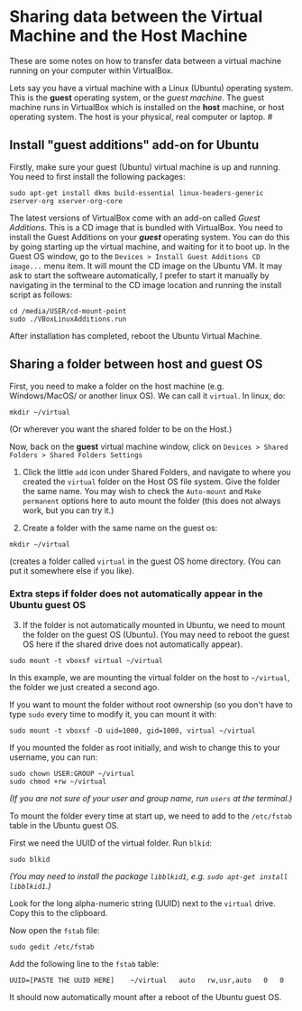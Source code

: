 # Sharing data between the Virtual Machine and the Host Machine

These are some notes on how to transfer data between a virtual machine running on your computer within VirtualBox. 

Lets say you have a virtual machine with a Linux (Ubuntu) operating system. This is the **guest** operating system, or the _guest machine_. The guest machine runs in VirtualBox which is installed on the **host** machine, or host operating system. The host is your physical, real computer or laptop. #

## Install "guest additions" add-on for Ubuntu

Firstly, make sure your guest (Ubuntu) virtual machine is up and running. You need to first install the following packages:

```
sudo apt-get install dkms build-essential linux-headers-generic zserver-org xserver-org-core
```

The latest versions of VirtualBox come with an add-on called _Guest Additions_. This is a CD image that is bundled with VirtualBox. You need to install the Guest Additions on your ***guest*** operating system. You can do this by going starting up the virtual machine, and waiting for it to boot up. In the Guest OS window, go to the `Devices > Install Guest Additions CD image...` menu item. It will mount the CD image on the Ubuntu VM. It may ask to start the softweare automatically, I prefer to start it manually by navigating in the terminal to the CD image location and running the install script as follows:

```
cd /media/USER/cd-mount-point
sudo ./VBoxLinuxAdditions.run
```

After installation has completed, reboot the Ubuntu Virtual Machine. 

## Sharing a folder between host and guest OS

First, you need to make a folder on the host machine (e.g. Windows/MacOS/ or another linux OS). We can call it `virtual`. In linux, do:

```
mkdir ~/virtual
```

(Or wherever you want the shared folder to be on the Host.)

Now, back on the **guest** virtual machine window, click on `Devices > Shared Folders > Shared Folders Settings`

1. Click the little `add` icon under Shared Folders, and navigate to where you created the `virtual` folder on the Host OS file system. Give the folder the same name. You may wish to check the `Auto-mount` and `Make permanent` options here to auto mount the folder (this does not always work, but you can try it.)

2. Create a folder with the same name on the guest os:

```
mkdir ~/virtual
```
(creates a folder called `virtual` in the guest OS home directory. (You can put it somewhere else if you like).

### Extra steps if folder does not automatically appear in the Ubuntu guest OS

3. If the folder is not automatically mounted in Ubuntu, we need to mount the folder on the guest OS (Ubuntu). (You may need to reboot the guest OS here if the shared drive does not automatically appear).

```
sudo mount -t vboxsf virtual ~/virtual
```
In this example, we are mounting the virtual folder on the host to `~/virtual`, the folder we just created a second ago.

If you want to mount the folder without root ownership (so you don't have to type `sudo` every time to modify it, you can mount it with:

```
sudo mount -t vboxsf -D uid=1000, gid=1000, virtual ~/virtual
```

If you mounted the folder as root initially, and wish to change this to your username, you can run:

```
sudo chown USER:GROUP ~/virtual
sudo chmod +rw ~/virtual
```

_(If you are not sure of your user and group name, run `users` at the terminal.)_

To mount the folder every time at start up, we need to add to the `/etc/fstab` table in the Ubuntu guest OS.

First we need the UUID of the virtual folder. Run `blkid`:

```
sudo blkid
```

_(You may need to install the package `libblkid1`, e.g. `sudo apt-get install libblkid1`.)_

Look for the long alpha-numeric string (UUID) next to the `virtual` drive. Copy this to the clipboard.

Now open the `fstab` file:

```
sudo gedit /etc/fstab
```

Add the following line to the `fstab` table:

```
UUID=[PASTE THE UUID HERE]    ~/virtual   auto   rw,usr,auto   0   0
```

It should now automatically mount after a reboot of the Ubuntu guest OS.




